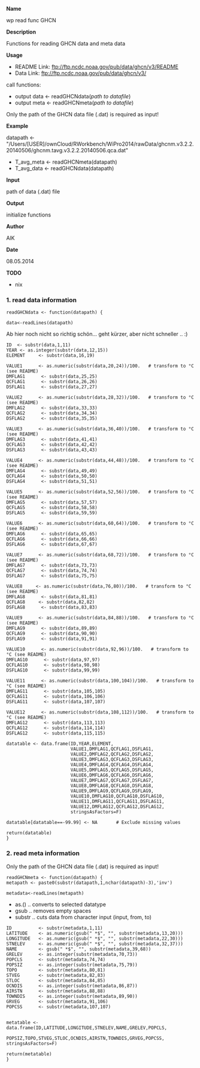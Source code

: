 
**Name**

wp read func GHCN

**Description**

Functions for reading GHCN data and meta data

**Usage**

- README Link: ftp://ftp.ncdc.noaa.gov/pub/data/ghcn/v3/README
- Data Link: ftp://ftp.ncdc.noaa.gov/pub/data/ghcn/v3/


call functions:

- output data <- readGHCNdata(_path to datafile_)
- output meta <- readGHCNmeta(_path to datafile_)


Only the path of the GHCN data file (.dat) is required as input!

**Example**

datapath <- "/Users/[USER]/ownCloud/RWorkbench/WiPro2014/rawData/ghcnm.v3.2.2.20140506/ghcnm.tavg.v3.2.2.20140506.qca.dat"

- T_avg_meta <- readGHCNmeta(datapath)
- T_avg_data <- readGHCNdata(datapath)

**Input**

path of data (.dat) file

**Output**

initialize functions

**Author**

AlK

**Date**

08.05.2014

**TODO**

- nix

### 1. read data information

```{r}
readGHCNdata <- function(datapath) {
  
data<-readLines(datapath)
```

Ab hier noch nicht so richtig schön... geht kürzer, aber nicht schneller .. :)

```{r}
ID  <- substr(data,1,11)
YEAR <- as.integer(substr(data,12,15))
ELEMENT     <- substr(data,16,19)

VALUE1      <- as.numeric(substr(data,20,24))/100.   # transform to °C (see README)
DMFLAG1      <- substr(data,25,25)   
QCFLAG1      <- substr(data,26,26)     
DSFLAG1      <- substr(data,27,27)    

VALUE2      <- as.numeric(substr(data,28,32))/100.   # transform to °C (see README)
DMFLAG2      <- substr(data,33,33)   
QCFLAG2      <- substr(data,34,34)     
DSFLAG2      <- substr(data,35,35)    

VALUE3      <- as.numeric(substr(data,36,40))/100.   # transform to °C (see README)
DMFLAG3      <- substr(data,41,41)   
QCFLAG3      <- substr(data,42,42)     
DSFLAG3      <- substr(data,43,43)    

VALUE4      <- as.numeric(substr(data,44,48))/100.   # transform to °C (see README)
DMFLAG4      <- substr(data,49,49)   
QCFLAG4      <- substr(data,50,50)     
DSFLAG4      <- substr(data,51,51)   

VALUE5      <- as.numeric(substr(data,52,56))/100.   # transform to °C (see README)
DMFLAG5      <- substr(data,57,57)   
QCFLAG5      <- substr(data,58,58)     
DSFLAG5      <- substr(data,59,59)  

VALUE6      <- as.numeric(substr(data,60,64))/100.   # transform to °C (see README)
DMFLAG6      <- substr(data,65,65)   
QCFLAG6      <- substr(data,66,66)     
DSFLAG6      <- substr(data,67,67)  

VALUE7      <- as.numeric(substr(data,68,72))/100.   # transform to °C (see README)
DMFLAG7      <- substr(data,73,73)   
QCFLAG7      <- substr(data,74,74)     
DSFLAG7      <- substr(data,75,75)  

VALUE8     <- as.numeric(substr(data,76,80))/100.   # transform to °C (see README)
DMFLAG8      <- substr(data,81,81)   
QCFLAG8     <- substr(data,82,82)     
DSFLAG8      <- substr(data,83,83)  

VALUE9      <- as.numeric(substr(data,84,88))/100.   # transform to °C (see README)
DMFLAG9      <- substr(data,89,89)   
QCFLAG9      <- substr(data,90,90)     
DSFLAG9      <- substr(data,91,91)  

VALUE10      <- as.numeric(substr(data,92,96))/100.   # transform to °C (see README)
DMFLAG10      <- substr(data,97,97)   
QCFLAG10      <- substr(data,98,98)     
DSFLAG10      <- substr(data,99,99)  

VALUE11      <- as.numeric(substr(data,100,104))/100.   # transform to °C (see README)
DMFLAG11      <- substr(data,105,105)   
QCFLAG11      <- substr(data,106,106)     
DSFLAG11      <- substr(data,107,107)  

VALUE12      <- as.numeric(substr(data,108,112))/100.   # transform to °C (see README)
DMFLAG12      <- substr(data,113,113)   
QCFLAG12      <- substr(data,114,114)     
DSFLAG12      <- substr(data,115,115)  

datatable <- data.frame(ID,YEAR,ELEMENT,
                        VALUE1,DMFLAG1,QCFLAG1,DSFLAG1,
                        VALUE2,DMFLAG2,QCFLAG2,DSFLAG2,
                        VALUE3,DMFLAG3,QCFLAG3,DSFLAG3,
                        VALUE4,DMFLAG4,QCFLAG4,DSFLAG4,
                        VALUE5,DMFLAG5,QCFLAG5,DSFLAG5,
                        VALUE6,DMFLAG6,QCFLAG6,DSFLAG6,
                        VALUE7,DMFLAG7,QCFLAG7,DSFLAG7,
                        VALUE8,DMFLAG8,QCFLAG8,DSFLAG8,
                        VALUE9,DMFLAG9,QCFLAG9,DSFLAG9,
                        VALUE10,DMFLAG10,QCFLAG10,DSFLAG10,
                        VALUE11,DMFLAG11,QCFLAG11,DSFLAG11,
                        VALUE12,DMFLAG12,QCFLAG12,DSFLAG12,
                        stringsAsFactors=F)

datatable[datatable==-99.99] <- NA       # Exclude missing values

return(datatable)
}

```

### 2. read meta information

Only the path of the GHCN data file (.dat) is required as input!

```{r}
readGHCNmeta <- function(datapath) {
metapath <- paste0(substr(datapath,1,nchar(datapath)-3),'inv')

metadata<-readLines(metapath)
```

- as.() .. converts to selected datatype
- gsub .. removes empty spaces
- substr .. cuts data from character input (input, from, to)

```{r}
ID          <- substr(metadata,1,11)
LATITUDE    <- as.numeric(gsub(" *$", "", substr(metadata,13,20))) 
LONGITUDE   <- as.numeric(gsub(" *$", "", substr(metadata,22,30)))
STNELEV     <- as.numeric(gsub(" *$", "", substr(metadata,32,37)))
NAME        <- gsub(" *$", "", substr(metadata,39,68))
GRELEV      <- as.integer(substr(metadata,70,73))
POPCLS      <- substr(metadata,74,74)
POPSIZ      <- as.integer(substr(metadata,75,79))
TOPO        <- substr(metadata,80,81)      
STVEG       <- substr(metadata,82,83)    
STLOC       <- substr(metadata,84,85)      
OCNDIS      <- as.integer(substr(metadata,86,87))
AIRSTN      <- substr(metadata,88,88)      
TOWNDIS     <- as.integer(substr(metadata,89,90))
GRVEG       <- substr(metadata,91,106)      
POPCSS      <- substr(metadata,107,107)      


metatable <- data.frame(ID,LATITUDE,LONGITUDE,STNELEV,NAME,GRELEV,POPCLS,
                        POPSIZ,TOPO,STVEG,STLOC,OCNDIS,AIRSTN,TOWNDIS,GRVEG,POPCSS, stringsAsFactors=F)

return(metatable)
}

```